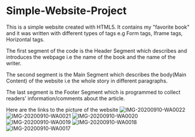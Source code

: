 # Simple-Website-Project
This is a simple website created with HTML5. It contains my "favorite book" and it was written with different types of tags e.g Form tags, Iframe tags, Horizontal tags.

The first segment of the code is the Header Segment which describes and introduces the webpage i.e the name of the book and the name of the writer.

The second segment is the Main Segment which describes the body(Main Content) of the website i.e the whole story in different paragraphs.

The last segment is the Footer Segment which is programmed to collect readers' information/comments about the article.

Here are the links to the picture of the website
![IMG-20200910-WA0022](https://user-images.githubusercontent.com/71102447/92822995-51602480-f414-11ea-9dd7-ad745566dff6.jpg)
![IMG-20200910-WA0021](https://user-images.githubusercontent.com/71102447/92823051-62a93100-f414-11ea-995c-ca23f7176053.jpg)
![IMG-20200910-WA0020](https://user-images.githubusercontent.com/71102447/92823056-650b8b00-f414-11ea-8155-336f45829328.jpg)
![IMG-20200910-WA0019](https://user-images.githubusercontent.com/71102447/92823099-718fe380-f414-11ea-8105-43ba90bf568f.jpg)
![IMG-20200910-WA0018](https://user-images.githubusercontent.com/71102447/92823128-794f8800-f414-11ea-9c8c-6c6275fda001.jpg)
![IMG-20200910-WA0017](https://user-images.githubusercontent.com/71102447/92823157-810f2c80-f414-11ea-9c05-c479ae0827e7.jpg)
